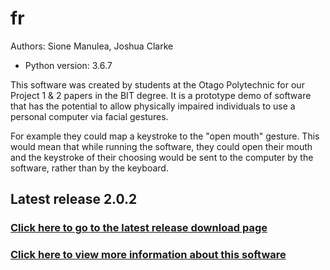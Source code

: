 # fr
Authors: Sione Manulea, Joshua Clarke
- Python version: 3.6.7

This software was created by students at the Otago Polytechnic for our Project 1 & 2 papers in the BIT degree. It is a prototype demo of software that has the potential to allow physically impaired individuals to use a personal computer via facial gestures.

For example they could map a keystroke to the "open mouth" gesture. This would mean that while running the software, they could open their mouth and the keystroke of their choosing would be sent to the computer by the software, rather than by the keyboard.

## Latest release 2.0.2
### [Click here to go to the latest release download page](https://github.com/accessibilitysoftwarehub/FaceSwitch2/releases/tag/2.0.2)

### [Click here to view more information about this software](https://github.com/accessibilitysoftwarehub/FaceSwitch2/wiki)
